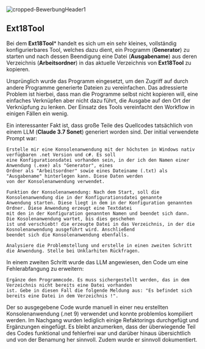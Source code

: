 ![cropped-BewerbungHeader1](https://github.com/user-attachments/assets/de3a724b-4002-4e2b-80a4-e9d588bf1930)

## Ext18Tool

Bei dem **Ext18Tool*** handelt es sich um ein sehr kleines, vollständig konfigurierbares Tool, welches dazu dient, ein Programm (**Generator**) 
zu starten und nach dessen Beendigung eine Datei (**Ausgabename**) aus deren Verzeichnis (**Arbeitsordner**) in das aktuelle Verzeichnis von 
**Ext18Tool** zu kopieren. 

Ursprünglich wurde das Programm eingesetzt, um den Zugriff auf durch andere Programme generierte Dateien zu vereinfachen. Das adressierte 
Problem ist hierbei, dass man die Programme selbst nicht kopieren will, eine einfaches Verknüpfen aber nicht dazu führt, die Ausgabe auf 
den Ort der Verknüpfung zu lenken. Der Einsatz des Tools vereinfacht den Workflow in einigen Fällen ein wenig.

Ein interessanter Fakt ist, dass große Teile des Quellcodes tatsächlich von einem LLM (**Claude 3.7 Sonet**) generiert worden sind. Der initial 
verwendete Prompt war:

```
Erstelle mir eine Konsolenanwendung mit der höchsten in Windows nativ verfügbaren .net Version und c#. Es soll
eine Konfigurationsdatei vorhanden sein, in der ich den Namen einer Anwendung (.exe) als "Generator", eines
Ordner als "Arbeitsordner" sowie eines Dateiname (.txt) als "Ausgabename" hinterlegen kann. Diese Daten werden
von der Konsolenanwendung verwendet.

Funktion der Konsolenanwendung: Nach dem Start, soll die Konsolenanwendung die in der Konfigurationsdatei genannte
Anwendung starten. Diese liegt in dem in der Konfiguration genannten Ordner. Diese Anwendung erzeugt eine Textdatei
mit den in der Konfiguration genannten Namen und beendet sich dann. Die Kosolenanwendung wartet, bis dies geschehen
ist und verschiebt! die erzeugte Datei in das Verzeichnis, in der die Kosnolenanwendung ausgeführt wird. Anschließend
beendet sich die Konsolenanwendung ebenfalls.

Analysiere die Problemstellung und erstelle in einen zweiten Schritt die Anwendung. Stelle bei Unklarhiten Rückfragen.
```

In einem zweiten Schritt wurde das LLM angewiesen, den Code um eine Fehlerabfangung zu erweitern:

```
Ergänze den Programmcode. Es muss sichergestellt werden, das in dem Verzeichnis nicht bereits eine Datei vorhanden
ist. Gebe in diesen Fall die folgende Meldung aus: "Es befindet sich bereits eine Datei in dem Verzeichnis !".
```

Der so ausgegebene Code wurde manuell in einer neu erstellten Konsolenanwendung (.net 9) verwendet und konnte problemlos 
kompiliert werden. Im Nachgang wurden lediglich einige Refaktorings durchgefügt und Ergänzungen eingefügt. Es bleibt
anzumerken, dass der überwiegende Teil des Codes funktional und fehlerfrei war und darüber hinaus übersichtlich und von
der Benamung her sinnvoll. Zudem wurde er sinnvoll dokumentiert.
